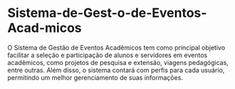# Sistema-de-Gest-o-de-Eventos-Acad-micos
O Sistema de Gestão de Eventos Acadêmicos tem como principal objetivo facilitar a seleção e participação de alunos e servidores em eventos acadêmicos, como projetos de pesquisa e extensão, viagens pedagógicas, entre outras. Além disso, o sistema contará com perfis para cada usuário, permitindo um melhor gerenciamento de suas informações.
